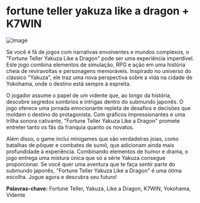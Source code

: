 # fortune teller yakuza like a dragon + K7WIN

![Image](https://github.com/user-attachments/assets/b9de9dee-b60e-46a0-9e49-3c6ca594ed6f)

Se você é fã de jogos com narrativas envolventes e mundos complexos, o "Fortune Teller Yakuza Like a Dragon" pode ser uma experiência imperdível. Este jogo combina elementos de simulação, RPG e ação em uma história cheia de reviravoltas e personagens memoráveis. Inspirado no universo do clássico "Yakuza", ele traz uma nova perspectiva sobre a vida na cidade de Yokohama, onde o destino está sempre à espreita.

O jogador assume o papel de um vidente que, ao longo da história, descobre segredos sombrios e intrigas dentro do submundo japonês. O jogo oferece uma jornada emocionante repleta de desafios e decisões que moldam o destino do protagonista. Com gráficos impressionantes e uma trilha sonora cativante, "Fortune Teller Yakuza Like a Dragon" promete entreter tanto os fãs da franquia quanto os novatos.

Além disso, o game inclui minigames que são verdadeiras joias, como batalhas de pôquer e combates de sumô, que adicionam ainda mais profundidade à experiência. Combinando elementos de humor e drama, o jogo entrega uma mistura única que só a série Yakuza consegue proporcionar. Se você quer uma aventura que te faça sentir parte do submundo japonês, "Fortune Teller Yakuza Like a Dragon" é uma ótima escolha. Jogue agora e descubra seu futuro!

**Palavras-chave:** Fortune Teller, Yakuza, Like a Dragon, K7WIN, Yokohama, Vidente